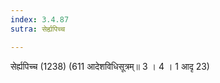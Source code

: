 ```yaml
---
index: 3.4.87
sutra: सेर्ह्यपिच्च

---
```

सेर्ह्यपिच्च (1238) (611 आदेशविधिसूत्रम्॥ 3 । 4 । 1 आदृ 23)